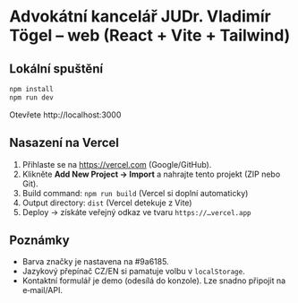 # Advokátní kancelář JUDr. Vladimír Tögel – web (React + Vite + Tailwind)

## Lokální spuštění
```bash
npm install
npm run dev
```
Otevřete http://localhost:3000

## Nasazení na Vercel
1. Přihlaste se na https://vercel.com (Google/GitHub).
2. Klikněte **Add New Project → Import** a nahrajte tento projekt (ZIP nebo Git).
3. Build command: `npm run build` (Vercel si doplní automaticky)
4. Output directory: `dist` (Vercel detekuje z Vite)
5. Deploy → získáte veřejný odkaz ve tvaru `https://…vercel.app`

## Poznámky
- Barva značky je nastavena na #9a6185.
- Jazykový přepínač CZ/EN si pamatuje volbu v `localStorage`.
- Kontaktní formulář je demo (odesílá do konzole). Lze snadno připojit na e‑mail/API.
